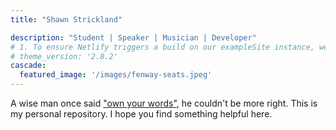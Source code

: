 ```yaml
---
title: "Shawn Strickland"

description: "Student | Speaker | Musician | Developer"
# 1. To ensure Netlify triggers a build on our exampleSite instance, we need to change a file in the exampleSite directory.
# theme_version: '2.8.2'
cascade:
  featured_image: '/images/fenway-seats.jpeg'
---
```

A wise man once said ["own your words"](https://www.hanselman.com/blog/your-words-are-wasted), he couldn't be more right. This is my personal repository. I hope you find something helpful here.
